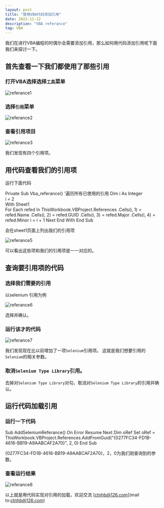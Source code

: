 ```yaml
---
layout: post
title: "使用VBA代码添加引用"
date: 2022-11-12
description: "VBA referance"
tag: VBA
---   
```

我们在进行VBA编程的时偶尔会需要添加引用，那么如何用代码添加引用呢下面我们来探讨一下。
## 首先查看一下我们都使用了那些引用
### 打开VBA选择选择`工具`菜单

![referance1](https://user-images.githubusercontent.com/70909689/201476860-789228e0-7b4a-42dd-903f-30da5821f455.jpg)

### 选择`引用`菜单

![referance2](https://user-images.githubusercontent.com/70909689/201476952-5c7b9dde-379a-421b-9a62-45e037323851.jpg)

### 查看引用项目

![referance3](https://user-images.githubusercontent.com/70909689/201477000-3da65f61-aa1f-4f54-a369-8830505d9b9b.jpg)

我们发现有四个引用项。

## 用代码查看我们的引用项

运行下面代码

Private Sub Vba_referance()
  '遍历所有已使用的引用
  Dim i As Integer                
    i = 2                
    With Sheet1              
      For Each refed In ThisWorkbook.VBProject.References
        .Cells(i, 1) = refed.Name
        .Cells(i, 2) = refed.GUID
        .Cells(i, 3) = refed.Major
        .Cells(i, 4) = refed.Minor
        i = i + 1
      Next
   End With
End Sub

会在sheet1页面上列出我们的引用项

![referance5](https://user-images.githubusercontent.com/70909689/201477443-bd012dfb-616c-440b-90b4-de7d2b773118.jpg)

可以看出这些项和我们的引用项是一一对应的。
## 查询要引用项的代码

### 选择我们需要的引用
以selenium 引用为例

![referance6](https://user-images.githubusercontent.com/70909689/201477726-b01cc55c-087e-4045-ac63-7a0232c29441.jpg)

选择并确认。

### 运行该才的代码

![referance7](https://user-images.githubusercontent.com/70909689/201477868-1323b97b-16e2-4658-be43-7af9005fe866.jpg)

我们发现现在比以前增加了一项`Selenium`引用项。
这就是我们想要引用的`Selenium`的相关参数。

### 取消`Selenium Type Library`引用。
去掉对`Selenium Type Library`对勾，取消对`Selenium Type Library`的引用并确认。

## 运行代码加载引用


### 运行一下代码
Sub AddSeleniumReferance()
    On Error Resume Next
    Dim oRef
    Set oRef = ThisWorkbook.VBProject.References.AddFromGuid("{0277FC34-FD1B-4616-BB19-A9AABCAF2A70}", 2, 0)
End Sub

{0277FC34-FD1B-4616-BB19-A9AABCAF2A70}，2，0为我们刚查询到的参数。

### 查看运行结果
![referance8](https://user-images.githubusercontent.com/70909689/201478545-c4718fd1-ed1e-4772-a77d-c68d079097b0.jpg)


以上就是用代码实现对引用的加载，欢迎交流 [ctnhb@126.com](mail to:ctnhb@126.com)



